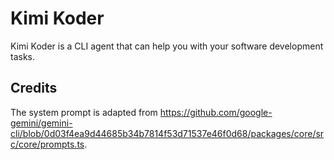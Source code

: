 # Kimi Koder

Kimi Koder is a CLI agent that can help you with your software development tasks.

## Credits

The system prompt is adapted from https://github.com/google-gemini/gemini-cli/blob/0d03f4ea9d44685b34b7814f53d71537e46f0d68/packages/core/src/core/prompts.ts.
